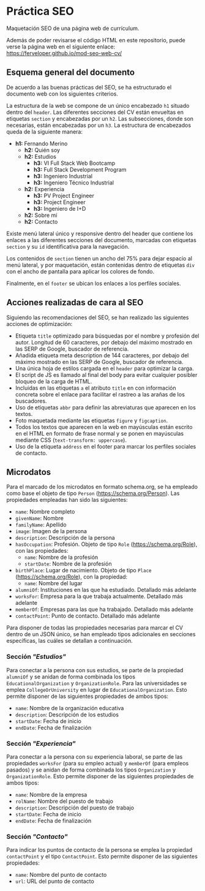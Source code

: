 # Práctica SEO

Maquetación SEO de una página web de currículum.

Además de poder revisarse el código HTML en este repositorio, puede verse la página web en el siguiente enlace: <a href="https://ferveloper.github.io/mod-seo-web-cv/" target="_blank">https://ferveloper.github.io/mod-seo-web-cv/</a>

## Esquema general del documento

De acuerdo a las buenas prácticas del SEO, se ha estructurado el documento web con los siguientes criterios.

La estructura de la web se compone de un único encabezado `h1` situado dentro del `header`. Las diferentes secciones del CV están envueltas en etiquetas `section` y encabezadas por un `h2`. Las subsecciones, donde son necesarias, están encabezadas por un `h3`. La estructura de encabezados queda de la siguiente manera:

- **h1:** Fernando Merino
  - **h2:** Quién soy
  - **h2:** Estudios
    - **h3:** VI Full Stack Web Bootcamp
    - **h3:** Full Stack Development Program
    - **h3:** Ingeniero Industrial
    - **h3:** Ingeniero Técnico Industrial
  - **h2:** Experiencia
    - **h3:** PV Project Engineer
    - **h3:** Project Engineer
    - **h3:** Ingeniero de I+D
  - **h2:** Sobre mí
  - **h2:** Contacto

Existe menú lateral único y responsive dentro del header que contiene los enlaces a las diferentes secciones del documento, marcadas con etiquetas `section` y su `id` identificativa para la navegación.

Los contenidos de `section` tienen un ancho del 75% para dejar espacio al menú lateral, y por maquetación, están contenidas dentro de etiquetas `div` con el ancho de pantalla para aplicar los colores de fondo.

Finalmente, en el `footer` se ubican los enlaces a los perfiles sociales.

## Acciones realizadas de cara al SEO

Siguiendo las recomendaciones del SEO, se han realizado las siguientes acciones de optimización:

- Etiqueta `title` optimizado para búsquedas por el nombre y profesión del autor. Longitud de 60 caracteres, por debajo del máximo mostrado en las SERP de Google, buscador de referencia.
- Añadida etiqueta meta description de 144 caracteres, por debajo del máximo mostrado en las SERP de Google, buscador de referencia.
- Una única hoja de estilos cargada en el `header` para optimizar la carga.
- El script de JS es llamado al final del body para evitar cualquier posibler bloqueo de la carga de HTML.
- Incluidas en las etiquetas `a` el atributo `title` en con información concreta sobre el enlace para facilitar el rastreo a las arañas de los buscadores.
- Uso de etiquetas `abbr` para definir las abreviaturas que aparecen en los textos.
- Foto maquetada mediante las etiquetas `figure` y `figcaption`.
- Todos los textos que aparecen en la web en mayúsculas están escrito en el HTML en formato de frase normal y se ponen en mayúsculas mediante CSS (`text-transform: uppercase`).
- Uso de la etiqueta `address` en el footer para marcar los perfiles sociales de contacto.

## Microdatos

Para el marcado de los microdatos en formato schema.org, se ha empleado como base el objeto de tipo `Person` (<https://schema.org/Person>). Las propiedades empleadas han sido las siguientes:

- `name`: Nombre completo
- `givenName`: Nombre
- `familyName`: Apellido
- `image`: Imagen de la persona
- `description`: Descripción de la persona
- `hasOccupation`: Profesión. Objeto de tipo `Role` (<https://schema.org/Role>), con las propiedades:
  - `name`: Nombre de la profesión
  - `startDate`: Nombre de la profesión
- `birthPlace`: Lugar de nacimiento. Objeto de tipo `Place` (<https://schema.org/Role>), con la propiedad:
  - `name`: Nombre del lugar
- `alumniOf`: Instituciones en las que ha estudiado. Detallado más adelante
- `worksFor`: Empresa para la que trabaja actualmente. Detallado más adelante
- `memberOf`: Empresas para las que ha trabajado. Detallado más adelante
- `contactPoint`: Punto de contacto. Detallado más adelante

 Para disponer de todas las propiedades necesarias para marcar el CV dentro de un JSON único, se han empleado tipos adicionales en secciones específicas, las cuáles se detallan a continuación.

### Sección _"Estudios"_

Para conectar a la persona con sus estudios, se parte de la propiedad `alumniOf` y se anidan de forma combinada los tipos `EducationalOrganization` y `OrganizationRole`. Para las universidades se emplea `CollegeOrUniversity` en lugar de `EducationalOrganization`. Esto permite disponer de las siguientes propiedades de ambos tipos:

- `name`: Nombre de la organización educativa
- `description`: Descripción de los estudios
- `startDate`: Fecha de inicio
- `endDate`: Fecha de finalización

### Sección _"Experiencia"_

Para conectar a la persona con su experiencia laboral, se parte de las propiedades `worksFor` (para su empleo actual) y `memberOf` (para empleos pasados) y se anidan de forma combinada los tipos `Organization` y `OrganizationRole`. Esto permite disponer de las siguientes propiedades de ambos tipos:

- `name`: Nombre de la empresa
- `rolName`: Nombre del puesto de trabajo
- `description`: Descripción del puesto de trabajo
- `startDate`: Fecha de inicio
- `endDate`: Fecha de finalización

### Sección _"Contacto"_

Para indicar los puntos de contacto de la persona se emplea la propiedad `contactPoint` y el tipo `ContactPoint`. Esto permite disponer de las siguientes propiedades:

- `name`: Nombre del punto de contacto
- `url`: URL del punto de contacto
